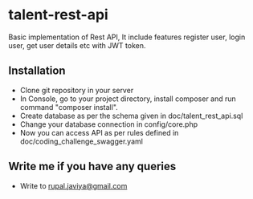 # talent-rest-api
Basic implementation of Rest API, It include features register user, login user, get user details etc with JWT token.

## Installation
* Clone git repository in your server
* In Console, go to your project directory, install composer and run command "composer install".
* Create database as per the schema given in doc/talent_rest_api.sql
* Change your database connection in config/core.php
* Now you can access API as per rules defined in doc/coding_challenge_swagger.yaml

## Write me if you have any queries
* Write to rupal.javiya@gmail.com